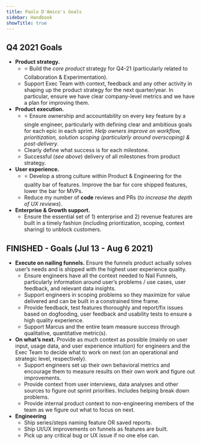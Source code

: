 ```yaml
---
title: Paolo D'Amico's Goals
sidebar: Handbook
showTitle: true
---
```


## Q4 2021 Goals

- **Product strategy.**
  - ⭐️ Build the _core product_ strategy for Q4-21 (particularly related to Collaboration & Experimentation).
  - Support Exec Team with context, feedback and any other activity in shaping up the product strategy for the next quarter/year. In particular, ensure we have clear company-level metrics and we have a plan for improving them.
- **Product execution.**
  - ⭐️ Ensure ownership and accountability on every key feature by a single engineer, particularly with defining clear and ambitious goals for each epic in each sprint. *Help owners improve on workflow, prioritization, solution scoping (particularly around overscoping) & post-delivery.*
  - Clearly define what success is for each milestone.
  - Successful (*see above*) delivery of all milestones from product strategy.
- **User experience.**
  - ⭐️ Develop a strong culture within Product & Engineering for the quality bar of features. Improve the bar for core shipped features, lower the bar for MVPs.
  - Reduce my number of **code** reviews and PRs (*to increase the depth of UX reviews*).
- **Enterprise & Growth support.**
  - Ensure the essential set of 1) enterprise and 2) revenue features are built in a timely fashion (including prioritization, scoping, context sharing) to unblock customers.
    
## FINISHED -  Goals (Jul 13 - Aug 6 2021)
- **Execute on nailing funnels.** Ensure the funnels product actually solves user’s needs and is shipped with the highest user experience quality.
  - Ensure engineers have all the context needed to Nail Funnels, particularly information around user’s problems / use cases, user feedback, and relevant data insights.
  - Support engineers in scoping problems so they maximize for value delivered and can be built in a constrained time frame.  
  - Provide feedback, test features thoroughly and report/fix issues based on dogfooding, user feedback and usability tests to ensure a high quality experience.
  - Support Marcus and the entire team measure success through qualitative, quantitative metric(s).
- **On what’s next.** Provide as much context as possible (mainly on user input, usage data, and user experience intuition) for engineers and the Exec Team to decide what to work on next (on an operational and strategic level, respectively).
  - Support engineers set up their own behavioral metrics and encourage them to measure results on their own work and figure out improvements.
  - Provide context from user interviews, data analyses and other sources to figure out sprint priorities. Includes helping break down problems.
  - Provide internal product context to non-engineering members of the team as we figure out what to focus on next. 
- **Engineering**
  - Ship series/steps naming feature OR saved reports.
  - Ship UI/UX improvements on funnels as features are built.
  - Pick up any critical bug or UX issue if no one else can.